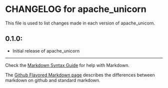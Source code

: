 # CHANGELOG for apache_unicorn

This file is used to list changes made in each version of apache_unicorn.

## 0.1.0:

* Initial release of apache_unicorn

- - - 
Check the [Markdown Syntax Guide](http://daringfireball.net/projects/markdown/syntax) for help with Markdown.

The [Github Flavored Markdown page](http://github.github.com/github-flavored-markdown/) describes the differences between markdown on github and standard markdown.
